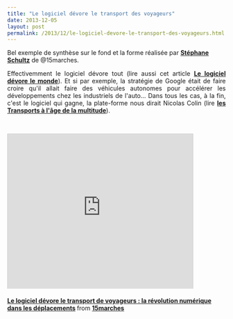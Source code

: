 ```yaml
---
title: "Le logiciel dévore le transport des voyageurs"
date: 2013-12-05
layout: post
permalink: /2013/12/le-logiciel-devore-le-transport-des-voyageurs.html
---
```


<p>Bel exemple de synthèse sur le fond et la forme réalisée par <a href="http://www.linkedin.com/groups?viewMemberFeed=&gid=2695799&memberID=49079925&trk=groups_most_recent-0-b-pp&goback=%2Egmr_2695799" target="_blank"><strong>Stéphane Schultz</strong></a> de @15marches.</p> <p style="text-align: justify;">Effectivemment le logiciel dévore tout (lire aussi cet article <a href="/2012/11/le-logiciel-devore-le-monde-quand-les-codes-dominent-les-objets.html" target="_blank"><strong>Le logiciel dévore le monde</strong></a>). Et si par exemple, la stratégie de Google était de faire croire qu'il allait faire des véhicules autonomes pour accélérer les développements chez les industriels de l'auto... Dans tous les cas, à la fin, c'est le logiciel qui gagne, la plate-forme nous dirait Nicolas Colin (lire <strong><a href="/2013/02/les-transports-a-lage-de-la-multitude.html" target="_blank">les Transports à l'âge de la multitude</a></strong>).</p> <p> </p> <p><iframe allowfullscreen="" frameborder="0" height="356" marginheight="0" marginwidth="0" scrolling="no" src="http://www.slideshare.net/slideshow/embed_code/28819166?rel=0" style="border: 1px solid #CCC; border-width: 1px 1px 0; margin-bottom: 5px;" width="427"> </iframe></p> <div style="margin-bottom: 5px;"><strong> <a href="https://fr.slideshare.net/15marches/le-logiciel-dvore-le-transport-de-voyageurs-la-rvolution-numrique-dans-les-dplacements" target="_blank" title="Le logiciel dévore le transport de voyageurs : la révolution numérique dans les déplacements">Le logiciel dévore le transport de voyageurs : la révolution numérique dans les déplacements</a> </strong> from <strong><a href="http://www.slideshare.net/15marches" target="_blank">15marches</a></strong></div>